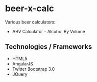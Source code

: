 beer-x-calc
===========

Various beer calculators:
* ABV Calculator - Alcohol By Volume 


Technologies / Frameworks
-------------------------
* HTML5
* AngularJS
* Twitter Bootstrap 3.0
* JQuery

